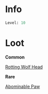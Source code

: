 <!-- TITLE: Amalgamation of Lost Souls -->

# Info

```perl
Level: 10
```


# Loot

**Common**

[Rotting Wolf Head](rotting-wolf-head)


**Rare**

[Abominable Paw](abominable-paw)